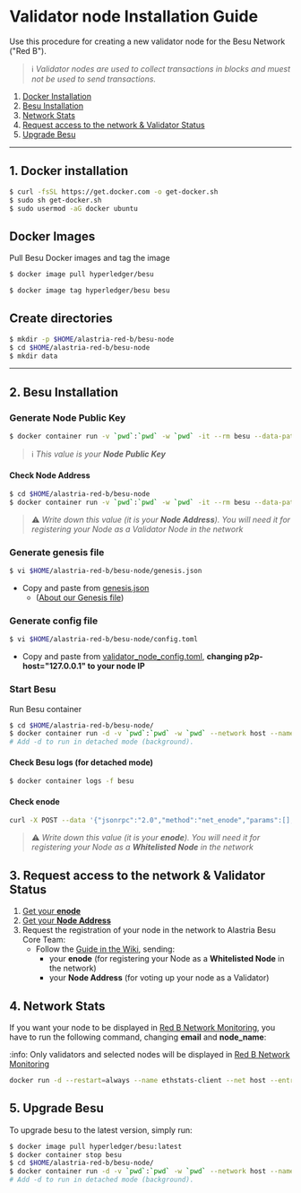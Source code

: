 # Validator node Installation Guide

Use this procedure for creating a new validator node for the Besu Network ("Red B").

> :information_source: *Validator nodes are used to collect transactions in blocks and muest not be used to send transactions.*



1. [Docker Installation](#docker)
2. [Besu Installation](#besu)
3. [Network Stats](#stats)
4. [Request access to the network & Validator Status](#access)
5. [Upgrade Besu](#upgrade-besu)

---



## <a name="docker"></a>1. Docker installation

```sh
$ curl -fsSL https://get.docker.com -o get-docker.sh
$ sudo sh get-docker.sh
$ sudo usermod -aG docker ubuntu
```

## Docker Images

Pull Besu Docker images and tag the image

```sh
$ docker image pull hyperledger/besu

$ docker image tag hyperledger/besu besu
```


## Create directories

```sh
$ mkdir -p $HOME/alastria-red-b/besu-node
$ cd $HOME/alastria-red-b/besu-node
$ mkdir data
```

---

## <a name="besu"></a>2. Besu Installation


### <a name="node_public_key"></a>Generate Node Public Key

```sh
$ docker container run -v `pwd`:`pwd` -w `pwd` -it --rm besu --data-path=data public-key export --to=data/key.pub
```

> :information_source: *This value is your **Node Public Key***

#### <a name="node_address"></a>Check Node Address

```sh
$ cd $HOME/alastria-red-b/besu-node
$ docker container run -v `pwd`:`pwd` -w `pwd` -it --rm besu --data-path=data public-key export-address --to=data/nodeAddress
```

> :warning: *Write down this value (it is your **Node Address**). You will need it for registering your Node as a Validator Node in the network*



### Generate genesis file

```sh
$ vi $HOME/alastria-red-b/besu-node/genesis.json
```

* Copy and paste from [genesis.json](../configs/genesis.json)
  * ([About our Genesis file](about-genesis-file.md))

### Generate config file

```sh
$ vi $HOME/alastria-red-b/besu-node/config.toml
```
* Copy and paste from [validator_node_config.toml](../configs/validator_node_config.toml), **changing p2p-host="127.0.0.1" to your node IP**


### Start Besu

Run Besu container

```sh
$ cd $HOME/alastria-red-b/besu-node/
$ docker container run -d -v `pwd`:`pwd` -w `pwd` --network host --name besu besu --config-file="config.toml"
# Add -d to run in detached mode (background).
```

#### Check Besu logs (for detached mode)

```sh
$ docker container logs -f besu
```

#### <a name="enode"></a>Check enode
```sh
curl -X POST --data '{"jsonrpc":"2.0","method":"net_enode","params":[],"id":1}' http://127.0.0.1:8545
```

> :warning: *Write down this value (it is your **enode**). You will need it for registering your Node as a **Whitelisted Node** in the network*



## <a name="access"></a>3. Request access to the network & Validator Status

1. [Get your **enode**](#enode)
2. [Get your **Node Address**](#node_address)
3. Request the registration of your node in the network to Alastria Besu Core Team:
    - Follow the [Guide in the Wiki](https://github.com/alastria/alastria-node-besu/wiki#0-permissioning), sending:
        - your **enode** (for registering your Node as a **Whitelisted Node** in the network)
        - your **Node Address** (for voting up your node as a Validator)


## <a name="stats"></a>4. Network Stats

If you want your node to be displayed in [Red B Network Monitoring](http://52.48.45.179), you have to run the following command, changing __email__ and __node_name__:

:info: Only validators and selected nodes will be displayed in [Red B Network Monitoring](http://52.48.45.179)

```sh
docker run -d --restart=always --name ethstats-client --net host --entrypoint "./bin/ethstats-cli.js" alethio/ethstats-cli --register --account-email <email> --node-name <node_name> --server-url http://52.48.45.179:3000 --client-url ws://127.0.0.1:8546
```


## 5. Upgrade Besu

To upgrade besu to the latest version, simply run: 

```sh
$ docker image pull hyperledger/besu:latest
$ docker container stop besu
$ cd $HOME/alastria-red-b/besu-node/
$ docker container run -d -v `pwd`:`pwd` -w `pwd` --network host --name besu besu --config-file="config.toml"
# Add -d to run in detached mode (background).
```
